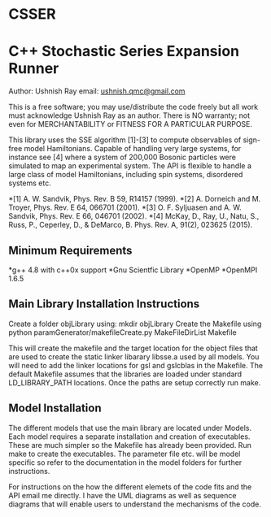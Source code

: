 # CSSER
C++ Stochastic Series Expansion Runner
======================================
Author: Ushnish Ray
email: ushnish.qmc@gmail.com

This is a free software; you may use/distribute the code freely but all work must acknowledge Ushnish Ray as an author.
There is NO warranty; not even for MERCHANTABILITY or FITNESS FOR A PARTICULAR PURPOSE.

This library uses the SSE algorithm [1]-[3] to compute observables of sign-free model Hamiltonians. Capable of handling very large systems, for instance see [4] where a system of 200,000 Bosonic particles were simulated to map an
experimental system. The API is flexible to handle a large class of model Hamiltonians, including spin systems, 
disordered systems etc.

*[1] A. W. Sandvik, Phys. Rev. B 59, R14157 (1999). 
*[2] A. Dorneich and M. Troyer, Phys. Rev. E 64, 066701 (2001). 
*[3] O. F. Syljuasen and A. W. Sandvik, Phys. Rev. E 66, 046701 (2002).
*[4] McKay, D., Ray, U., Natu, S., Russ, P., Ceperley, D., & DeMarco, B. Phys. Rev. A, 91(2), 023625 (2015).

Minimum Requirements
--------------------
*g++ 4.8 with c++0x support
*Gnu Scientfic Library 
*OpenMP
*OpenMPI 1.6.5

Main Library Installation Instructions
--------------------------------------
Create a folder objLibrary using: mkdir objLibrary
Create the Makefile using
python paramGenerator/makefileCreate.py MakeFileDirList Makefile

This will create the makefile and the target location for the object files that are used to create the static linker libarary libsse.a used by all models. You will need to add the linker locations for gsl and gslcblas in the Makefile. The default Makefile assumes that the libraries are loaded under standard LD_LIBRARY_PATH locations. Once the paths are setup correctly run make. 

Model Installation
------------------
The different models that use the main library are located under Models. Each model requires a separate installation and creation of executables. These are much simpler so the Makefile has already been provided. Run make to create the executables. The parameter file etc. will be model specific so refer to the documentation in the model folders for further instructions. 

For instructions on the how the different elemets of the code fits and the API email me directly. I have the UML diagrams as well as sequence diagrams that will enable users to understand the mechanisms of the code. 
